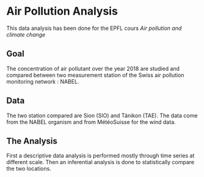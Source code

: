 # Air Pollution Analysis
This data analysis has been done for the EPFL cours _Air pollution and climate change_

## Goal
The concentration of air pollutant over the year 2018 are studied and compared between two measurement station of the Swiss air pollution monitoring network : NABEL. 

## Data
The two station compared are Sion (SIO) and Tänikon (TAE). The data come from the NABEL organism and from MétéoSuisse for the wind data. 

## The Analysis
First a descriptive data analysis is performed mostly through time series at different scale. Then an inferential analysis is done to statistically compare the two locations. 
